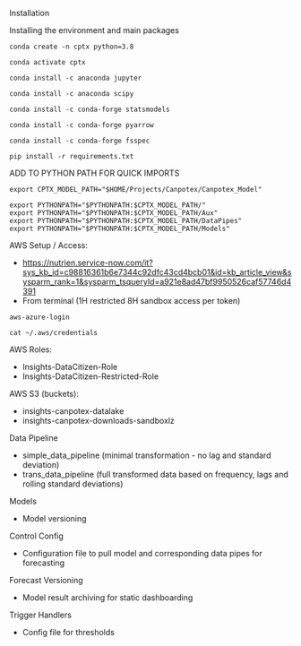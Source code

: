 Installation

Installing the environment and main packages

```
conda create -n cptx python=3.8

conda activate cptx

conda install -c anaconda jupyter

conda install -c anaconda scipy

conda install -c conda-forge statsmodels

conda install -c conda-forge pyarrow

conda install -c conda-forge fsspec

pip install -r requirements.txt
```

ADD TO PYTHON PATH FOR QUICK IMPORTS
```
export CPTX_MODEL_PATH="$HOME/Projects/Canpotex/Canpotex_Model"

export PYTHONPATH="$PYTHONPATH:$CPTX_MODEL_PATH/"
export PYTHONPATH="$PYTHONPATH:$CPTX_MODEL_PATH/Aux"
export PYTHONPATH="$PYTHONPATH:$CPTX_MODEL_PATH/DataPipes"
export PYTHONPATH="$PYTHONPATH:$CPTX_MODEL_PATH/Models"

```


AWS Setup / Access:
* https://nutrien.service-now.com/it?sys_kb_id=c98816361b6e7344c92dfc43cd4bcb01&id=kb_article_view&sysparm_rank=1&sysparm_tsqueryId=a921e8ad47bf9950526caf57746d4391
* From terminal (1H restricted 8H sandbox access per token)
```
aws-azure-login

cat ~/.aws/credentials
```


AWS Roles:
* Insights-DataCitizen-Role
* Insights-DataCitizen-Restricted-Role


AWS S3 (buckets):
* insights-canpotex-datalake
* insights-canpotex-downloads-sandboxlz

Data Pipeline
* simple_data_pipeline (minimal transformation - no lag and standard deviation)
* trans_data_pipeline (full transformed data based on frequency, lags and rolling standard deviations)


Models
* Model versioning


Control Config
* Configuration file to pull model and corresponding data pipes for forecasting


Forecast Versioning
* Model result archiving for static dashboarding


Trigger Handlers
* Config file for thresholds

